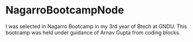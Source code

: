 # NagarroBootcampNode
I was selected in Nagarro Bootcamp in my 3rd year of Btech at GNDU. This bootcamp was held under guidance of Arnav Gupta from coding blocks.
